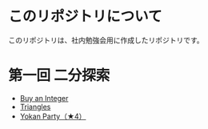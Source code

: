 # このリポジトリについて
このリポジトリは、社内勉強会用に作成したリポジトリです。
# 第一回 二分探索
- [Buy an Integer](https://atcoder.jp/contests/abc146/tasks/abc146_c)
- [Triangles](https://atcoder.jp/contests/abc143/tasks/abc143_d)
- [Yokan Party（★4）](https://atcoder.jp/contests/typical90/tasks/typical90_a)
